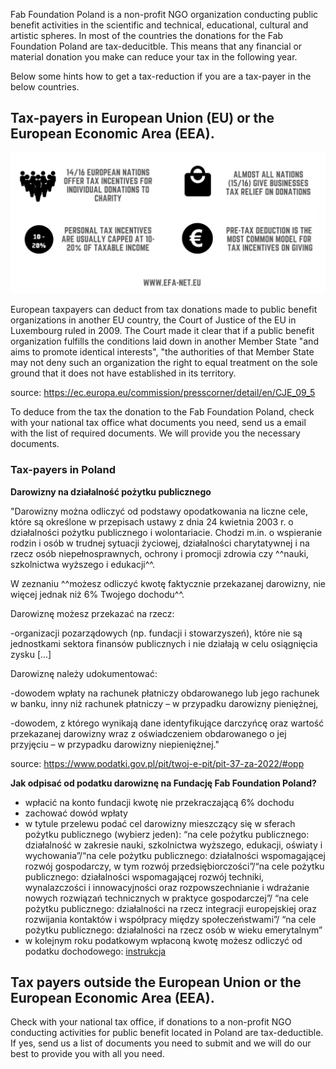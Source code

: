 
Fab Foundation Poland is a non-profit NGO organization conducting public benefit activities in the  scientific and technical, educational, cultural and artistic spheres. In most of the countries the donations for the Fab Foundation Poland are tax-deducitble. This means that any financial or material donation you make can reduce your tax in the following year.

Below some hints how to get a tax-reduction if you are a tax-payer in the below countries.

## Tax-payers in European Union (EU) or the European Economic Area (EEA).

![](../assets/donate/eu-tax.png)

European taxpayers can deduct from tax donations made to public benefit organizations in another EU country, the Court of Justice of the EU in Luxembourg ruled in 2009.
The Court made it clear that if a public benefit organization fulfills the conditions laid down in another Member State "and aims to promote identical interests", "the authorities of that Member State may not deny such an organization the right to equal treatment on the sole ground that it does not have established in its territory.

source: https://ec.europa.eu/commission/presscorner/detail/en/CJE_09_5

To deduce from the tax the donation to the Fab Foundation Poland, check with your national tax office what documents you need, send us a email with the list of required documents. We will  provide you the necessary documents.


### Tax-payers in Poland

**Darowizny na działalność pożytku publicznego**



"Darowizny można odliczyć od podstawy opodatkowania na liczne cele, które są określone w przepisach ustawy z dnia 24 kwietnia 2003 r. o działalności pożytku publicznego i wolontariacie. Chodzi m.in. o wspieranie rodzin i osób w trudnej sytuacji życiowej, działalności charytatywnej i na rzecz osób niepełnosprawnych, ochrony i promocji zdrowia czy ^^nauki, szkolnictwa wyższego i edukacji^^.

W zeznaniu ^^możesz odliczyć kwotę faktycznie przekazanej darowizny, nie więcej jednak niż 6% Twojego dochodu^^.

Darowiznę możesz przekazać na rzecz:

-organizacji pozarządowych (np. fundacji i stowarzyszeń), które nie są jednostkami sektora finansów publicznych i nie działają w celu osiągnięcia zysku [...]

Darowiznę należy udokumentować:

-dowodem wpłaty na rachunek płatniczy obdarowanego lub jego rachunek w banku, inny niż rachunek płatniczy – w przypadku darowizny pieniężnej,

-dowodem, z którego wynikają dane identyfikujące darczyńcę oraz wartość przekazanej darowizny wraz z oświadczeniem obdarowanego o jej przyjęciu – w przypadku darowizny niepieniężnej."



source: https://www.podatki.gov.pl/pit/twoj-e-pit/pit-37-za-2022/#opp

**Jak odpisać od podatku darowiznę na Fundację Fab Foundation Poland?**

- wpłacić na konto fundacji kwotę nie przekraczającą 6% dochodu
- zachować dowód wpłaty
- w tytule przelewu podać cel darowizny mieszczący się w sferach pożytku publicznego
 (wybierz jeden): “na cele pożytku publicznego: działalność w zakresie nauki, szkolnictwa wyższego, edukacji, oświaty i wychowania”/“na cele pożytku publicznego: działalności wspomagającej rozwój gospodarczy, w tym rozwój przedsiębiorczości”/“na cele pożytku publicznego: działalności wspomagającej rozwój techniki, wynalazczości i innowacyjności oraz rozpowszechnianie i wdrażanie nowych rozwiązań technicznych w praktyce gospodarczej”/ “na cele pożytku publicznego: działalności na rzecz integracji europejskiej oraz rozwijania kontaktów i współpracy między społeczeństwami”/ “na cele pożytku publicznego: działalności na rzecz osób w wieku emerytalnym”
- w kolejnym roku podatkowym wpłaconą kwotę możesz odliczyć od podatku dochodowego: [instrukcja](tax-poland.md)



## Tax payers outside the European Union or the European Economic Area (EEA).

Check with your national tax office, if donations to a non-profit NGO conducting activities for public benefit located in Poland are tax-deductible. If yes, send us a list of documents you need to submit and we will do our best to provide you with all you need.
